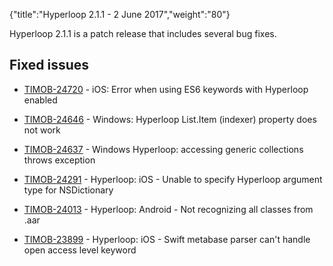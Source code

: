 {"title":"Hyperloop 2.1.1 - 2 June 2017","weight":"80"} 

Hyperloop 2.1.1 is a patch release that includes several bug fixes.

## Fixed issues

*   [TIMOB-24720](https://jira.appcelerator.org/browse/TIMOB-24720) - iOS: Error when using ES6 keywords with Hyperloop enabled
    
*   [TIMOB-24646](https://jira.appcelerator.org/browse/TIMOB-24646) - Windows: Hyperloop List.Item (indexer) property does not work
    
*   [TIMOB-24637](https://jira.appcelerator.org/browse/TIMOB-24637) - Windows Hyperloop: accessing generic collections throws exception
    
*   [TIMOB-24291](https://jira.appcelerator.org/browse/TIMOB-24291) - Hyperloop: iOS - Unable to specify Hyperloop argument type for NSDictionary
    
*   [TIMOB-24013](https://jira.appcelerator.org/browse/TIMOB-24013) - Hyperloop: Android - Not recognizing all classes from .aar
    
*   [TIMOB-23899](https://jira.appcelerator.org/browse/TIMOB-23899) - Hyperloop: iOS - Swift metabase parser can't handle open access level keyword